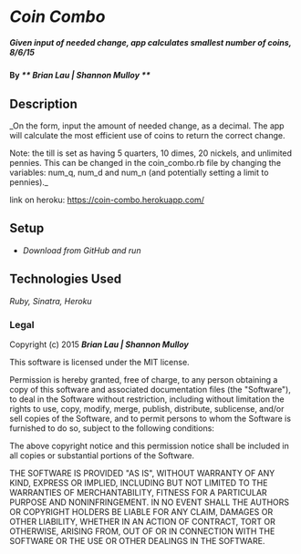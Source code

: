 # _Coin Combo_

##### _Given input of needed change, app calculates smallest number of coins, 8/6/15_

#### By _** Brian Lau | Shannon Mulloy  **_

## Description

_On the form, input the amount of needed change, as a decimal. The app will calculate the most efficient use of coins to return the correct change.

Note: the till is set as having 5 quarters, 10 dimes, 20 nickels, and unlimited pennies. This can be changed in the coin_combo.rb file by changing the variables: num_q, num_d and num_n (and potentially setting a limit to pennies)._

link on heroku: https://coin-combo.herokuapp.com/

## Setup

* _Download from GitHub and run_


## Technologies Used

_Ruby, Sinatra, Heroku_

### Legal

Copyright (c) 2015 **_Brian Lau | Shannon Mulloy_**

This software is licensed under the MIT license.

Permission is hereby granted, free of charge, to any person obtaining a copy
of this software and associated documentation files (the "Software"), to deal
in the Software without restriction, including without limitation the rights
to use, copy, modify, merge, publish, distribute, sublicense, and/or sell
copies of the Software, and to permit persons to whom the Software is
furnished to do so, subject to the following conditions:

The above copyright notice and this permission notice shall be included in
all copies or substantial portions of the Software.

THE SOFTWARE IS PROVIDED "AS IS", WITHOUT WARRANTY OF ANY KIND, EXPRESS OR
IMPLIED, INCLUDING BUT NOT LIMITED TO THE WARRANTIES OF MERCHANTABILITY,
FITNESS FOR A PARTICULAR PURPOSE AND NONINFRINGEMENT. IN NO EVENT SHALL THE
AUTHORS OR COPYRIGHT HOLDERS BE LIABLE FOR ANY CLAIM, DAMAGES OR OTHER
LIABILITY, WHETHER IN AN ACTION OF CONTRACT, TORT OR OTHERWISE, ARISING FROM,
OUT OF OR IN CONNECTION WITH THE SOFTWARE OR THE USE OR OTHER DEALINGS IN
THE SOFTWARE.